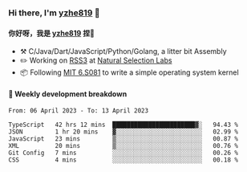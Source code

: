 ### Hi there, I'm [yzhe819](https://github.com/yzhe819) 👋

#### 你好呀，我是 [yzhe819](https://github.com/yzhe819) 捏👋

- :hammer_and_pick: C/Java/Dart/JavaScript/Python/Golang, a litter bit Assembly
- :pencil2: Working on [RSS3](https://github.com/NaturalSelectionLabs/RSS3) at [Natural Selection Labs](https://github.com/NaturalSelectionLabs)
- 📦 Following [MIT 6.S081](https://pdos.csail.mit.edu/6.S081/2020/) to write a simple operating system kernel



#### 📝 Weekly development breakdown

<!--START_SECTION:waka-->

```text
From: 06 April 2023 - To: 13 April 2023

TypeScript   42 hrs 12 mins  ███████████████████████▓░   94.43 %
JSON         1 hr 20 mins    ▓░░░░░░░░░░░░░░░░░░░░░░░░   02.99 %
JavaScript   23 mins         ▒░░░░░░░░░░░░░░░░░░░░░░░░   00.87 %
XML          20 mins         ▒░░░░░░░░░░░░░░░░░░░░░░░░   00.76 %
Git Config   7 mins          ░░░░░░░░░░░░░░░░░░░░░░░░░   00.26 %
CSS          4 mins          ░░░░░░░░░░░░░░░░░░░░░░░░░   00.18 %
```

<!--END_SECTION:waka-->



